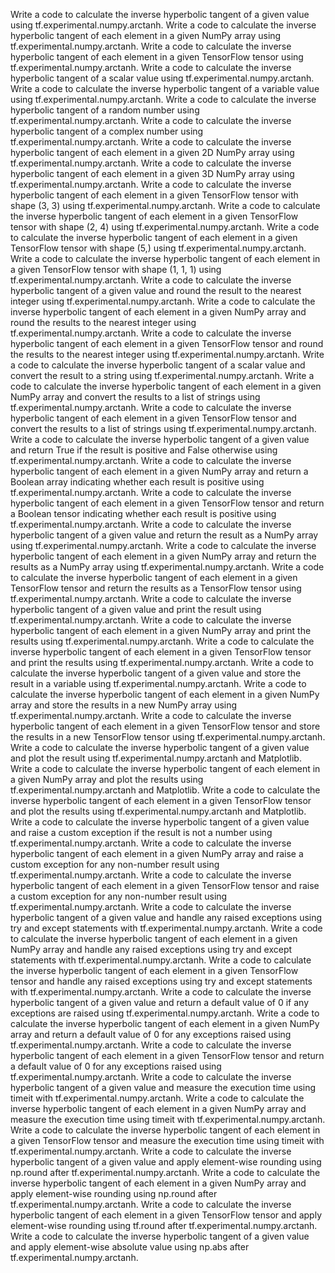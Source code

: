 Write a code to calculate the inverse hyperbolic tangent of a given value using tf.experimental.numpy.arctanh.
Write a code to calculate the inverse hyperbolic tangent of each element in a given NumPy array using tf.experimental.numpy.arctanh.
Write a code to calculate the inverse hyperbolic tangent of each element in a given TensorFlow tensor using tf.experimental.numpy.arctanh.
Write a code to calculate the inverse hyperbolic tangent of a scalar value using tf.experimental.numpy.arctanh.
Write a code to calculate the inverse hyperbolic tangent of a variable value using tf.experimental.numpy.arctanh.
Write a code to calculate the inverse hyperbolic tangent of a random number using tf.experimental.numpy.arctanh.
Write a code to calculate the inverse hyperbolic tangent of a complex number using tf.experimental.numpy.arctanh.
Write a code to calculate the inverse hyperbolic tangent of each element in a given 2D NumPy array using tf.experimental.numpy.arctanh.
Write a code to calculate the inverse hyperbolic tangent of each element in a given 3D NumPy array using tf.experimental.numpy.arctanh.
Write a code to calculate the inverse hyperbolic tangent of each element in a given TensorFlow tensor with shape (3, 3) using tf.experimental.numpy.arctanh.
Write a code to calculate the inverse hyperbolic tangent of each element in a given TensorFlow tensor with shape (2, 4) using tf.experimental.numpy.arctanh.
Write a code to calculate the inverse hyperbolic tangent of each element in a given TensorFlow tensor with shape (5,) using tf.experimental.numpy.arctanh.
Write a code to calculate the inverse hyperbolic tangent of each element in a given TensorFlow tensor with shape (1, 1, 1) using tf.experimental.numpy.arctanh.
Write a code to calculate the inverse hyperbolic tangent of a given value and round the result to the nearest integer using tf.experimental.numpy.arctanh.
Write a code to calculate the inverse hyperbolic tangent of each element in a given NumPy array and round the results to the nearest integer using tf.experimental.numpy.arctanh.
Write a code to calculate the inverse hyperbolic tangent of each element in a given TensorFlow tensor and round the results to the nearest integer using tf.experimental.numpy.arctanh.
Write a code to calculate the inverse hyperbolic tangent of a scalar value and convert the result to a string using tf.experimental.numpy.arctanh.
Write a code to calculate the inverse hyperbolic tangent of each element in a given NumPy array and convert the results to a list of strings using tf.experimental.numpy.arctanh.
Write a code to calculate the inverse hyperbolic tangent of each element in a given TensorFlow tensor and convert the results to a list of strings using tf.experimental.numpy.arctanh.
Write a code to calculate the inverse hyperbolic tangent of a given value and return True if the result is positive and False otherwise using tf.experimental.numpy.arctanh.
Write a code to calculate the inverse hyperbolic tangent of each element in a given NumPy array and return a Boolean array indicating whether each result is positive using tf.experimental.numpy.arctanh.
Write a code to calculate the inverse hyperbolic tangent of each element in a given TensorFlow tensor and return a Boolean tensor indicating whether each result is positive using tf.experimental.numpy.arctanh.
Write a code to calculate the inverse hyperbolic tangent of a given value and return the result as a NumPy array using tf.experimental.numpy.arctanh.
Write a code to calculate the inverse hyperbolic tangent of each element in a given NumPy array and return the results as a NumPy array using tf.experimental.numpy.arctanh.
Write a code to calculate the inverse hyperbolic tangent of each element in a given TensorFlow tensor and return the results as a TensorFlow tensor using tf.experimental.numpy.arctanh.
Write a code to calculate the inverse hyperbolic tangent of a given value and print the result using tf.experimental.numpy.arctanh.
Write a code to calculate the inverse hyperbolic tangent of each element in a given NumPy array and print the results using tf.experimental.numpy.arctanh.
Write a code to calculate the inverse hyperbolic tangent of each element in a given TensorFlow tensor and print the results using tf.experimental.numpy.arctanh.
Write a code to calculate the inverse hyperbolic tangent of a given value and store the result in a variable using tf.experimental.numpy.arctanh.
Write a code to calculate the inverse hyperbolic tangent of each element in a given NumPy array and store the results in a new NumPy array using tf.experimental.numpy.arctanh.
Write a code to calculate the inverse hyperbolic tangent of each element in a given TensorFlow tensor and store the results in a new TensorFlow tensor using tf.experimental.numpy.arctanh.
Write a code to calculate the inverse hyperbolic tangent of a given value and plot the result using tf.experimental.numpy.arctanh and Matplotlib.
Write a code to calculate the inverse hyperbolic tangent of each element in a given NumPy array and plot the results using tf.experimental.numpy.arctanh and Matplotlib.
Write a code to calculate the inverse hyperbolic tangent of each element in a given TensorFlow tensor and plot the results using tf.experimental.numpy.arctanh and Matplotlib.
Write a code to calculate the inverse hyperbolic tangent of a given value and raise a custom exception if the result is not a number using tf.experimental.numpy.arctanh.
Write a code to calculate the inverse hyperbolic tangent of each element in a given NumPy array and raise a custom exception for any non-number result using tf.experimental.numpy.arctanh.
Write a code to calculate the inverse hyperbolic tangent of each element in a given TensorFlow tensor and raise a custom exception for any non-number result using tf.experimental.numpy.arctanh.
Write a code to calculate the inverse hyperbolic tangent of a given value and handle any raised exceptions using try and except statements with tf.experimental.numpy.arctanh.
Write a code to calculate the inverse hyperbolic tangent of each element in a given NumPy array and handle any raised exceptions using try and except statements with tf.experimental.numpy.arctanh.
Write a code to calculate the inverse hyperbolic tangent of each element in a given TensorFlow tensor and handle any raised exceptions using try and except statements with tf.experimental.numpy.arctanh.
Write a code to calculate the inverse hyperbolic tangent of a given value and return a default value of 0 if any exceptions are raised using tf.experimental.numpy.arctanh.
Write a code to calculate the inverse hyperbolic tangent of each element in a given NumPy array and return a default value of 0 for any exceptions raised using tf.experimental.numpy.arctanh.
Write a code to calculate the inverse hyperbolic tangent of each element in a given TensorFlow tensor and return a default value of 0 for any exceptions raised using tf.experimental.numpy.arctanh.
Write a code to calculate the inverse hyperbolic tangent of a given value and measure the execution time using timeit with tf.experimental.numpy.arctanh.
Write a code to calculate the inverse hyperbolic tangent of each element in a given NumPy array and measure the execution time using timeit with tf.experimental.numpy.arctanh.
Write a code to calculate the inverse hyperbolic tangent of each element in a given TensorFlow tensor and measure the execution time using timeit with tf.experimental.numpy.arctanh.
Write a code to calculate the inverse hyperbolic tangent of a given value and apply element-wise rounding using np.round after tf.experimental.numpy.arctanh.
Write a code to calculate the inverse hyperbolic tangent of each element in a given NumPy array and apply element-wise rounding using np.round after tf.experimental.numpy.arctanh.
Write a code to calculate the inverse hyperbolic tangent of each element in a given TensorFlow tensor and apply element-wise rounding using tf.round after tf.experimental.numpy.arctanh.
Write a code to calculate the inverse hyperbolic tangent of a given value and apply element-wise absolute value using np.abs after tf.experimental.numpy.arctanh.